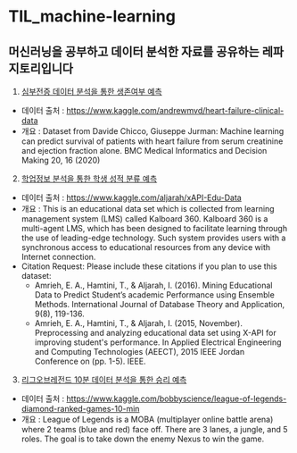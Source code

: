 # TIL_machine-learning

## 머신러닝을 공부하고 데이터 분석한 자료를 공유하는 레파지토리입니다

1. [심부전증 데이터 분석을 통한 생존여부 예측](https://github.com/solwish/TIL_machine-learning/blob/main/%EC%8B%AC%EB%B6%80%EC%A0%84%EC%A6%9D%20%EB%8D%B0%EC%9D%B4%ED%84%B0%20%EB%B6%84%EC%84%9D%EC%9D%84%20%ED%86%B5%ED%95%9C%20%EC%82%AC%EB%A7%9D%20%EC%98%88%EC%B8%A1.ipynb)
  - 데이터 출처 : https://www.kaggle.com/andrewmvd/heart-failure-clinical-data
  - 개요 : Dataset from Davide Chicco, Giuseppe Jurman: Machine learning can predict survival of patients with heart failure from serum creatinine and ejection fraction alone. BMC Medical Informatics and Decision Making 20, 16 (2020)
2. [학업정보 분석을 통한 학생 성적 분류 예측](https://github.com/solwish/TIL_machine-learning/blob/main/%ED%95%99%EC%97%85%EC%A0%95%EB%B3%B4%20%EB%B6%84%EC%84%9D%EC%9D%84%20%ED%86%B5%ED%95%9C%20%ED%95%99%EC%83%9D%20%EC%84%B1%EC%A0%81%20%EB%B6%84%EB%A5%98%20%EC%98%88%EC%B8%A1.ipynb)
  - 데이터 출처 : https://www.kaggle.com/aljarah/xAPI-Edu-Data
  - 개요 : This is an educational data set which is collected from learning management system (LMS) called Kalboard 360. Kalboard 360 is a multi-agent LMS, which has been designed to facilitate learning through the use of leading-edge technology. Such system provides users with a synchronous access to educational resources from any device with Internet connection.
  - Citation Request: Please include these citations if you plan to use this dataset: 
    - Amrieh, E. A., Hamtini, T., & Aljarah, I. (2016). Mining Educational Data to Predict Student’s academic Performance using Ensemble Methods. International Journal of Database Theory and Application, 9(8), 119-136.
    - Amrieh, E. A., Hamtini, T., & Aljarah, I. (2015, November). Preprocessing and analyzing educational data set using X-API for improving student's performance. In Applied Electrical Engineering and Computing Technologies (AEECT), 2015 IEEE Jordan Conference on (pp. 1-5). IEEE.

3. [리그오브레전드 10분 데이터 분석을 통한 승리 예측](https://github.com/solwish/TIL_machine-learning/blob/main/%EB%A6%AC%EA%B7%B8%EC%98%A4%EB%B8%8C%EB%A0%88%EC%A0%84%EB%93%9C%2010%EB%B6%84%20%EB%8D%B0%EC%9D%B4%ED%84%B0%20%EB%B6%84%EC%84%9D%EC%9D%84%20%ED%86%B5%ED%95%9C%20%EC%8A%B9%EB%A6%AC%20%EC%98%88%EC%B8%A1.ipynb)
  - 데이터 출처 : https://www.kaggle.com/bobbyscience/league-of-legends-diamond-ranked-games-10-min
  - 개요 : League of Legends is a MOBA (multiplayer online battle arena) where 2 teams (blue and red) face off. There are 3 lanes, a jungle, and 5 roles. The goal is to take down the enemy Nexus to win the game.
